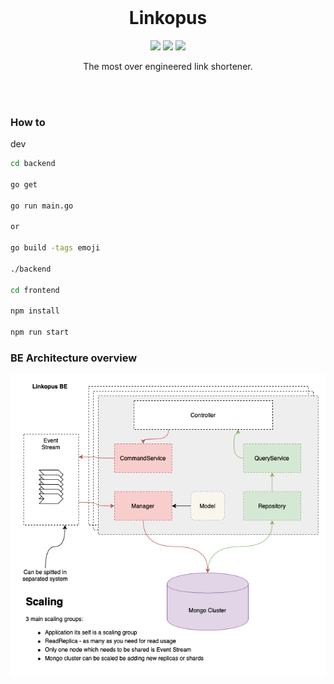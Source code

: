 <br>

<h1 align="center">Linkopus</h1>

<p align="center">
  <a href="https://goreportcard.com/badge/github.com/lalabuy948/linkopus"><img src="https://img.shields.io/badge/go%20report-A+-brightgreen.svg?style=flat"/></a>
  <a href="backend/go.mod"><img src="https://img.shields.io/badge/go-1.16.6-blue"/></a>
  <a href="/LICENCE"><img src="https://img.shields.io/github/license/lalabuy948/linkopus"/></a>
  <!-- <a href="https://typ.life/"><img src="https://img.shields.io/website-up-down-green-red/https/typ.life.svg"/></a> -->

</p>

<p align="center">
  The most over engineered link shortener.
</p>

<br><br>

### How to

dev
```sh
cd backend

go get

go run main.go

or

go build -tags emoji

./backend

cd frontend

npm install

npm run start
```

### BE Architecture overview

![be-diagram](.github/linkopus.png)
